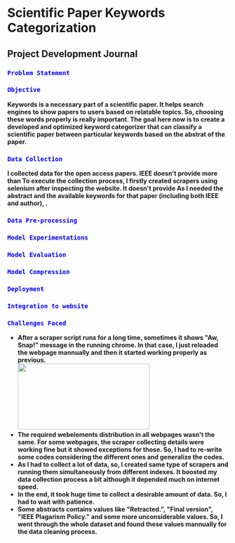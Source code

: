 <h1>Scientific Paper Keywords Categorization</h1>

<h2>Project Development Journal</h2>

<h3><code style="color:blue">Problem Statement</code></h3>
<strong></strong>

<h3><code style="color:blue">Objective</code></h3>
<strong>Keywords is a necessary part of a scientific paper. It helps search engines to show papers to users based on relatable topics. So, choosing these words properly is really important. The goal here now is to create a developed and optimized keyword categorizer that can classify a scientific paper between particular keywords based on the abstrat of the paper. </strong>

<h3><code style="color:blue">Data Collection</code></h3>
<strong> I collected data for the open access papers. IEEE doesn't provide more than    
    To execute the collection process, I firstly created scrapers using selenium after inspecting the website. It doesn't provide  As I needed the abstract and the available keywords for that paper (including both IEEE and author), . </strong>

<h3><code style="color:blue">Data Pre-processing</code></h3>

<h3><code style="color:blue">Model Experimentations</code></h3>

<h3><code style="color:blue">Model Evaluation</code></h3>

<h3><code style="color:blue">Model Compression</code></h3>

<h3><code style="color:blue">Deployment</code></h3>

<h3><code style="color:blue">Integration to website</code></h3>

<h3><code style="color:blue">Challenges Faced</code></h3>
<ul>
    <li>
        <strong>After a scraper script runs for a long time, sometimes it shows "Aw, Snap!" message in the running chrome. In that case, I just reloaded the webpage mannually and then it started working properly as previous.</strong><br/>
        <img src="assets/images/aw_snap.png" width="300" height="150"><br/>
    </li>
    <li><strong>The required webelements distribution in all webpages wasn't the same. For some webpages, the scraper collecting details were working fine but it showed exceptions for those. So, I had to re-write some codes considering the different ones and generalize the codes.</strong></li>
    <li><strong>As I had to collect a lot of data, so, I created same type of scrapers and running them simultaneously from different indexes. It boosted my data collection process a bit although it depended much on internet speed.</strong></li>
    <li><strong>In the end, it took huge time to collect a desirable amount of data. So, I had to wait with patience.</strong></li>
    <li><strong>Some abstracts contains values like "Retracted.", "Final version", "IEEE Plagarism Policy." and some more unconsiderable values. So, I went through the whole dataset and found these values mannually for the data cleaning process.</strong></li>
</ul>
